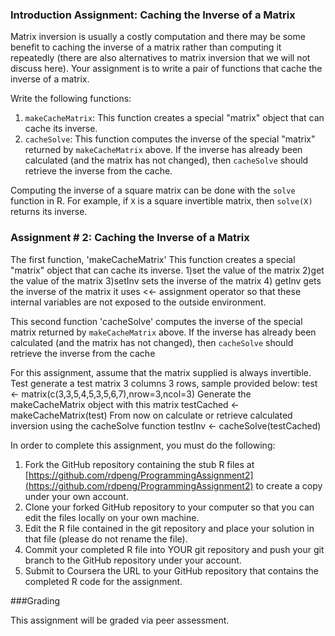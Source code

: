 ### Introduction Assignment: Caching the Inverse of a Matrix

Matrix inversion is usually a costly computation and there may be some
benefit to caching the inverse of a matrix rather than computing it
repeatedly (there are also alternatives to matrix inversion that we will
not discuss here). Your assignment is to write a pair of functions that
cache the inverse of a matrix.

Write the following functions:

1.  `makeCacheMatrix`: This function creates a special "matrix" object
    that can cache its inverse.
2.  `cacheSolve`: This function computes the inverse of the special
    "matrix" returned by `makeCacheMatrix` above. If the inverse has
    already been calculated (and the matrix has not changed), then
    `cacheSolve` should retrieve the inverse from the cache.

Computing the inverse of a square matrix can be done with the `solve`
function in R. For example, if `X` is a square invertible matrix, then `solve(X)` returns its inverse.


### Assignment # 2: Caching the Inverse of a Matrix

The first function, 'makeCacheMatrix' This function creates a special "matrix" object that can cache its inverse.
1)set the value of the matrix
2)get the value of the matrix
3)setInv sets the inverse of the matrix
4) getInv gets the inverse of the matrix it uses <<- assignment operator so that these internal variables are not exposed to the outside environment.


This second function 'cacheSolve' computes the inverse of the special matrix returned by `makeCacheMatrix` above. If the inverse has already been calculated (and the matrix has not changed),
then `cacheSolve` should retrieve the inverse from the cache


For this assignment, assume that the matrix supplied is always invertible. 
Test generate a test matrix 3 columns 3 rows, sample provided below:
test <- matrix(c(3,3,5,4,5,3,5,6,7),nrow=3,ncol=3)
Generate the makeCacheMatrix object with this matrix
testCached <- makeCacheMatrix(test)
From now on calculate or retrieve calculated inversion using the cacheSolve function
testInv <- cacheSolve(testCached)


In order to complete this assignment, you must do the following:

1.  Fork the GitHub repository containing the stub R files at
    [https://github.com/rdpeng/ProgrammingAssignment2](https://github.com/rdpeng/ProgrammingAssignment2)
    to create a copy under your own account.
2.  Clone your forked GitHub repository to your computer so that you can
    edit the files locally on your own machine.
3.  Edit the R file contained in the git repository and place your
    solution in that file (please do not rename the file).
4.  Commit your completed R file into YOUR git repository and push your
    git branch to the GitHub repository under your account.
5.  Submit to Coursera the URL to your GitHub repository that contains
    the completed R code for the assignment.

###Grading

This assignment will be graded via peer assessment.
